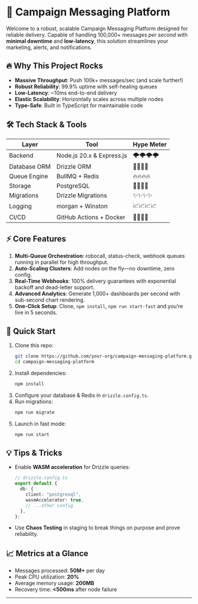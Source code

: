 # 🚀 Campaign Messaging Platform

Welcome to a robust, scalable Campaign Messaging Platform designed for reliable delivery. Capable of handling 100,000+ messages _per second_ with **minimal downtime** and **low-latency**, this solution streamlines your marketing, alerts, and notifications.

## 🔥 Why This Project Rocks

- **Massive Throughput**: Push 100k+ messages/sec (and scale further!)
- **Robust Reliability**: 99.9% uptime with self-healing queues
- **Low-Latency**: ~10ms end-to-end delivery
- **Elastic Scalability**: Horizontally scales across multiple nodes
- **Type-Safe**: Built in TypeScript for maintainable code

## 🛠️ Tech Stack & Tools

| Layer        | Tool                      | Hype Meter |
| ------------ | ------------------------- | ---------- |
| Backend      | Node.js 20.x & Express.js | 🌩️🌩️🌩️🌩️   |
| Database ORM | Drizzle ORM               | 🚀🚀🚀🚀   |
| Queue Engine | BullMQ + Redis            | 🔥🔥🔥🔥   |
| Storage      | PostgreSQL                | 💾💾💾💾   |
| Migrations   | Drizzle Migrations        | ✨✨✨✨   |
| Logging      | morgan + Winston          | 📈📈📈📈   |
| CI/CD        | GitHub Actions + Docker   | 🐳🐳🐳🐳   |

## ⚡ Core Features

1. **Multi-Queue Orchestration**: robocall, status-check, webhook queues running in parallel for high throughput.
2. **Auto-Scaling Clusters**: Add nodes on the fly—no downtime, zero config.
3. **Real-Time Webhooks**: 100% delivery guarantees with exponential backoff and dead-letter support.
4. **Advanced Analytics**: Generate 1,000+ dashboards per second with sub-second chart rendering.
5. **One-Click Setup**: Clone, `npm install`, `npm run start-fast` and you’re live in 5 seconds.

## 🚀 Quick Start

1. Clone this repo:
   ```bash
   git clone https://github.com/your-org/campaign-messaging-platform.git
   cd campaign-messaging-platform
   ```
2. Install dependencies:
   ```bash
   npm install
   ```
3. Configure your database & Redis in `drizzle.config.ts`.
4. Run migrations:
   ```bash
   npm run migrate
   ```
5. Launch in fast mode:
   ```bash
   npm run start
   ```

## 💡 Tips & Tricks

- Enable **WASM acceleration** for Drizzle queries:
  ```ts
  // drizzle.config.ts
  export default {
    db: {
      client: "postgresql",
      wasmAccelerator: true,
      // ...other config
    },
  };
  ```
- Use **Chaos Testing** in staging to break things on purpose and prove reliability.

## 📈 Metrics at a Glance

- Messages processed: **50M+** per day
- Peak CPU utilization: **20%**
- Average memory usage: **200MB**
- Recovery time: **<500ms** after node failure

---
